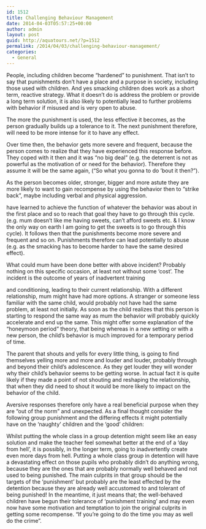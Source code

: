 ```yaml
---
id: 1512
title: Challenging Behaviour Management
date: 2014-04-03T05:57:25+00:00
author: admin
layout: post
guid: http://aquatours.net/?p=1512
permalink: /2014/04/03/challenging-behaviour-management/
categories:
  - General
---
```

People, including children become &#8220;hardened&#8221; to punishment. That isn&#8217;t to say that punishments don&#8217;t have a place and a purpose in society, including those used with children. And yes smacking children does work as a short term, reactive strategy. What it doesn&#8217;t do is address the problem or provide a long term solution, it is also likely to potentially lead to further problems with behavior if misused and is very open to abuse.

The more the punishment is used, the less effective it becomes, as the person gradually builds up a tolerance to it. The next punishment therefore, will need to be more intense for it to have any effect.

Over time then, the behavior gets more severe and frequent, because the person comes to realize that they have experienced this response before. They coped with it then and it was &#8220;no big deal&#8221; (e.g. the deterrent is not as powerful as the motivation of or need for the behavior). Therefore they assume it will be the same again, (&#8220;So what you gonna to do &#8217;bout it then?&#8221;).

As the person becomes older, stronger, bigger and more astute they are more likely to want to gain recompense by using the behavior then to &#8220;strike back&#8221;, maybe including verbal and physical aggression.

have learned to achieve the function of whatever the behavior was about in the first place and so to reach that goal they have to go through this cycle. (e.g. mum doesn&#8217;t like me having sweets, can&#8217;t afford sweets etc. & I know the only way on earth I am going to get the sweets is to go through this cycle). It follows then that the punishments become more severe and frequent and so on. Punishments therefore can lead potentially to abuse (e.g. as the smacking has to become harder to have the same desired effect).

What could mum have been done better with above incident? Probably nothing on this specific occasion, at least not without some &#8216;cost&#8217;. The incident is the outcome of years of inadvertent training
  
and conditioning, leading to their current relationship. With a different relationship, mum might have had more options. A stranger or someone less familiar with the same child, would probably not have had the same problem, at least not initially. As soon as the child realizes that this person is starting to respond the same way as mum the behavior will probably quickly accelerate and end up the same. This might offer some explanation of the &#8220;honeymoon period&#8221; theory, that being whereas in a new setting or with a new person, the child&#8217;s behavior is much improved for a temporary period of time.

The parent that shouts and yells for every little thing, is going to find themselves yelling more and more and louder and louder, probably through and beyond their child&#8217;s adolescence. As they get louder they will wonder why their child&#8217;s behavior seems to be getting worse. In actual fact it is quite likely if they made a point of not shouting and reshaping the relationship, that when they did need to shout it would be more likely to impact on the behavior of the child.

Aversive responses therefore only have a real beneficial purpose when they are &#8220;out of the norm&#8221; and unexpected. As a final thought consider the following group punishment and the differing effects it might potentially have on the &#8216;naughty&#8217; children and the &#8216;good&#8217; children:

Whilst putting the whole class in a group detention might seem like an easy solution and make the teacher feel somewhat better at the end of a &#8216;day from hell&#8217;, it is possibly, in the longer term, going to inadvertently create even more days from hell. Putting a whole class group in detention will have a devastating effect on those pupils who probably didn&#8217;t do anything wrong, because they are the ones that are probably normally well behaved and not used to being punished. The main culprits in that group should be the targets of the &#8216;punishment&#8217; but probably are the least effected by the detention because they are already well accustomed to and tolerant of being punished! In the meantime, it just means that; the well-behaved children have begun their tolerance of &#8216;punishment training&#8217; and may even now have some motivation and temptation to join the original culprits in getting some recompense. &#8220;If you&#8217;re going to do the time you may as well do the crime&#8221;.